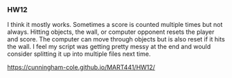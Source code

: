 ### HW12

I think it mostly works. Sometimes a score is counted multiple times but not always. Hitting objects, the wall, or
computer opponent resets the player and score. The computer can move through objects but is also reset if it hits
the wall. I feel my script was getting pretty messy at the end and would consider splitting it up into multiple files 
next time.

https://cunningham-cole.github.io/MART441/HW12/

